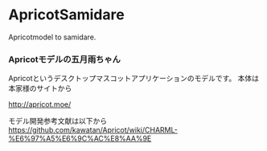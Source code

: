 # ApricotSamidare
Apricotmodel to samidare.

### Apricotモデルの五月雨ちゃん

Apricotというデスクトップマスコットアプリケーションのモデルです。
本体は本家様のサイトから

http://apricot.moe/

モデル開発参考文献は以下から<br>
https://github.com/kawatan/Apricot/wiki/CHARML-%E6%97%A5%E6%9C%AC%E8%AA%9E
